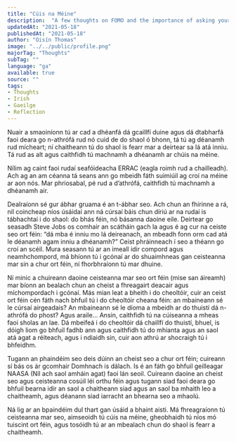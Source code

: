 ```yaml
---
title: "Cúis na Méine"
description:  "A few thoughts on FOMO and the importance of asking yourself the right questions."
updatedAt: "2021-05-18"
publishedAt: "2021-05-18"
author: "Oisín Thomas"
image: "../../public/profile.png"
majorTag: "Thoughts"
subTag: ""
language: "ga"
available: true
source: ""
tags: 
- Thoughts
- Irish
- Gaeilge
- Reflection
---
```


Nuair a smaoiníonn tú ar cad a dhéanfá dá gcaillfí duine agus dá dtabharfá faoi deara go n-athrófá rud nó cuid de do shaol ó bhonn, tá tú ag déanamh rud mícheart; ní chaitheann tú do shaol is fearr mar a deirtear sa lá atá inniu. Tá rud as alt agus caithfidh tú machnamh a dhéanamh ar chúis na méine.

Nílim ag caint faoi rudaí seafóideacha ERRAC (eagla roimh rud a chailleadh). Ach ag an am céanna tá seans ann go mbeidh fáth suimiúil ag croí na méine ar aon nós. Mar phriosabal, pé rud a d’athrófá, caithfidh tú machnamh a dhéanamh air.

Dealraíonn sé gur ábhar gruama é an t-ábhar seo. Ach chun an fhírinne a rá, níl coincheap níos úsáidaí ann ná cúrsaí báis chun díriú ar na rudaí is tábhachtaí i do shaol: do bhás féin, nó básanna daoine eile. Deirtear go seasadh Steve Jobs os comhair an scátháin gach la agus é ag cur na ceiste seo ort féin: “dá mba é inniu mo lá deireanach, an mbeadh fonn orm cad atá le déanamh agam inniu a dhéanamh?” Ceist phráinneach í seo a théann go croí an scéil. Mura seasann tú ar an imeall idir compord agus neamhchompord, má bhíonn tú i gcónaí ar do shuaimhneas gan ceisteanna mar sin a chur ort féin, ní fhorbhraíonn tú mar dhuine.

Ní minic a chuireann daoine ceisteanna mar seo ort féin (mise san áireamh) mar bíonn an bealach chun an cheist a fhreagairt deacair agus míchompordach i gcónaí. Más mian leat a bheith i do cheoltóir, cuir an ceist ort féin cén fáth nach bhfuil tú i do cheoltóir cheana féin: an mbaineann sé le cúrsaí airgeadais? An mbaineann sé le díoma a mbeidh ar do thuistí dá n-athrófá do phost? Agus araile… Ansin, caithfidh tú na cúiseanna a mheas faoi sholas an lae. Dá mbeifeá i do cheoltóir dá chaillfí do thuistí, bhuel, is dóigh liom go bhfuil fadhb ann agus caithfidh tú do mhianta agus an saol atá agat a réiteach, agus i ndiaidh sin, cuir aon athrú ar shocraigh tú i bhfeidhm.

Tugann an phaindéim seo deis dúinn an cheist seo a chur ort féin; cuireann sí bás os ár gcomhair Domhnach is dálach. Is é an fáth go bhfuil geilleagar NAASA (Níl ach saol amháin agat) faoi lán seoil. Cuireann daoine an cheist seo agus ceisteanna cosúil léi orthu féin agus tugann siad faoi deara go bhfuil bearna idir an saol a chaitheann siad agus an saol ba mhaith leo a chaitheamh, agus déanann siad iarracht an bhearna seo a mhaolú.

Ná lig ar an bpaindéim dul thart gan úsáid a bhaint aisti. Má fhreagraíonn tú ceisteanna mar seo, aimseoidh tú cúis na méine, gheobhaidh tú níos mó tuiscint ort féin, agus tosóidh tú ar an mbealach chun do shaol is fearr a chaitheamh.